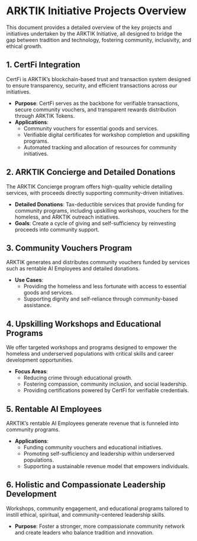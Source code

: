 # ARKTIK Initiative Projects Overview

This document provides a detailed overview of the key projects and initiatives undertaken by the ARKTIK Initiative, all designed to bridge the gap between tradition and technology, fostering community, inclusivity, and ethical growth.

## 1. CertFi Integration
CertFi is ARKTIK’s blockchain-based trust and transaction system designed to ensure transparency, security, and efficient transactions across our initiatives.
- **Purpose**: CertFi serves as the backbone for verifiable transactions, secure community vouchers, and transparent rewards distribution through ARKTIK Tokens.
- **Applications**:
  - Community vouchers for essential goods and services.
  - Verifiable digital certificates for workshop completion and upskilling programs.
  - Automated tracking and allocation of resources for community initiatives.

## 2. ARKTIK Concierge and Detailed Donations
The ARKTIK Concierge program offers high-quality vehicle detailing services, with proceeds directly supporting community-driven initiatives.
- **Detailed Donations**: Tax-deductible services that provide funding for community programs, including upskilling workshops, vouchers for the homeless, and ARKTIK outreach initiatives.
- **Goals**: Create a cycle of giving and self-sufficiency by reinvesting proceeds into community support.

## 3. Community Vouchers Program
ARKTIK generates and distributes community vouchers funded by services such as rentable AI Employees and detailed donations.
- **Use Cases**:
  - Providing the homeless and less fortunate with access to essential goods and services.
  - Supporting dignity and self-reliance through community-based assistance.

## 4. Upskilling Workshops and Educational Programs
We offer targeted workshops and programs designed to empower the homeless and underserved populations with critical skills and career development opportunities.
- **Focus Areas**:
  - Reducing crime through educational growth.
  - Fostering compassion, community inclusion, and social leadership.
  - Providing certifications powered by CertFi for verifiable credentials.

## 5. Rentable AI Employees
ARKTIK’s rentable AI Employees generate revenue that is funneled into community programs.
- **Applications**:
  - Funding community vouchers and educational initiatives.
  - Promoting self-sufficiency and leadership within underserved populations.
  - Supporting a sustainable revenue model that empowers individuals.

## 6. Holistic and Compassionate Leadership Development
Workshops, community engagement, and educational programs tailored to instill ethical, spiritual, and community-centered leadership skills.
- **Purpose**: Foster a stronger, more compassionate community network and create leaders who balance tradition and innovation.
